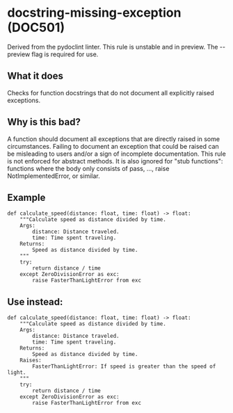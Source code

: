 # docstring-missing-exception (DOC501)
Derived from the pydoclint linter.
This rule is unstable and in preview. The --preview flag is required for use.
## What it does
Checks for function docstrings that do not document all explicitly raised
exceptions.
## Why is this bad?
A function should document all exceptions that are directly raised in some
circumstances. Failing to document an exception that could be raised
can be misleading to users and/or a sign of incomplete documentation.
This rule is not enforced for abstract methods. It is also ignored for
"stub functions": functions where the body only consists of pass, ...,
raise NotImplementedError, or similar.
## Example
```
def calculate_speed(distance: float, time: float) -> float:
    """Calculate speed as distance divided by time.
    Args:
        distance: Distance traveled.
        time: Time spent traveling.
    Returns:
        Speed as distance divided by time.
    """
    try:
        return distance / time
    except ZeroDivisionError as exc:
        raise FasterThanLightError from exc
```
## Use instead:
```
def calculate_speed(distance: float, time: float) -> float:
    """Calculate speed as distance divided by time.
    Args:
        distance: Distance traveled.
        time: Time spent traveling.
    Returns:
        Speed as distance divided by time.
    Raises:
        FasterThanLightError: If speed is greater than the speed of light.
    """
    try:
        return distance / time
    except ZeroDivisionError as exc:
        raise FasterThanLightError from exc
```